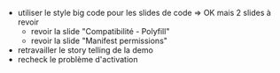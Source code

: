 - utiliser le style big code pour les slides de code => OK mais 2 slides à revoir
    - revoir la slide "Compatibilité - Polyfill"
    - revoir la slide "Manifest permissions"
- retravailler le story telling de la demo
- recheck le problème d'activation
